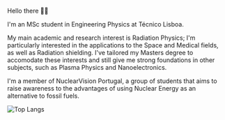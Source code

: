 Hello there 👋🏻  

I'm an MSc student in Engineering Physics at Técnico Lisboa.

My main academic and research interest is Radiation Physics; I'm particularly interested in the applications to the Space and Medical fields, as well as Radiation shielding. I've tailored my Masters degree to accomodate these interests and still give me strong foundations in other subjects, such as Plasma Physics and Nanoelectronics.

I'm a member of NuclearVision Portugal, a group of students that aims to raise awareness to the advantages of using Nuclear Energy as an alternative to fossil fuels. 


![Top Langs](https://github-readme-stats.vercel.app/api/top-langs/?username=ines-trindade-pontes&layout=compact)
